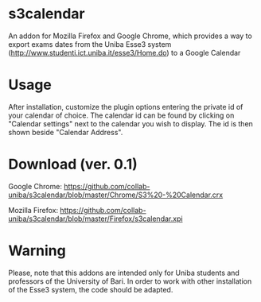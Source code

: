 s3calendar
==========

An addon for Mozilla Firefox and Google Chrome, which provides a way to export exams dates from the Uniba Esse3 system (http://www.studenti.ict.uniba.it/esse3/Home.do) to a Google Calendar

Usage
=====
After installation, customize the plugin options entering the private id of your calendar of choice. The calendar id can be found by clicking on "Calendar settings" next to the calendar you wish to display. The id is then shown beside "Calendar Address".

Download (ver. 0.1)
========
Google Chrome: https://github.com/collab-uniba/s3calendar/blob/master/Chrome/S3%20-%20Calendar.crx

Mozilla Firefox: https://github.com/collab-uniba/s3calendar/blob/master/Firefox/s3calendar.xpi

Warning
=======
Please, note that this addons are intended only for Uniba students and professors of the University of Bari. In order to work with other installation of the Esse3 system, the code should be adapted.
